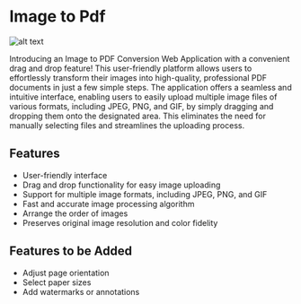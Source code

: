 # Image to Pdf
![alt text](http://url/to/img.png)

Introducing an Image to PDF Conversion Web Application with a convenient drag and drop feature! This user-friendly platform allows users to effortlessly transform their images into high-quality, professional PDF documents in just a few simple steps.
The application offers a seamless and intuitive interface, enabling users to easily upload multiple image files of various formats, including JPEG, PNG, and GIF, by simply dragging and dropping them onto the designated area. This eliminates the need for manually selecting files and streamlines the uploading process.

## Features
- User-friendly interface
- Drag and drop functionality for easy image uploading
- Support for multiple image formats, including JPEG, PNG, and GIF
- Fast and accurate image processing algorithm
- Arrange the order of images
- Preserves original image resolution and color fidelity

## Features to be Added
- Adjust page orientation
- Select paper sizes
- Add watermarks or annotations
